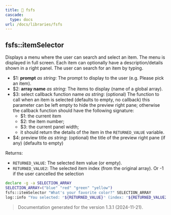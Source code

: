 ```yaml
---
title: 📂 fsfs
cascade:
  type: docs
url: /docs/libraries/fsfs
---
```


## fsfs::itemSelector

Displays a menu where the user can search and select an item.
The menu is displayed in full screen.
Each item can optionally have a description/details shown in a right panel.
The user can search for an item by typing.

- $1: **prompt** _as string_:
      The prompt to display to the user (e.g. Please pick an item).
- $2: **array name** _as string_:
      The items to display (name of a global array).
- $3: select callback function name _as string_:
      (optional) The function to call when an item is selected
      (defaults to empty, no callback)
      this parameter can be left empty to hide the preview right pane;
      otherwise the callback function should have the following signature:
  - $1: the current item
  - $2: the item number;
  - $3: the current panel width;
  - it should return the details of the item in the `RETURNED_VALUE` variable.
- $4: preview title _as string_:
      (optional) the title of the preview right pane (if any)
      (defaults to empty)

Returns:

- `RETURNED_VALUE`: The selected item value (or empty).
- `RETURNED_VALUE2`: The selected item index (from the original array).
                     Or -1 if the user cancelled the selection

```bash
declare -g -a SELECTION_ARRAY
SELECTION_ARRAY=("blue" "red" "green" "yellow")
fsfs::itemSelector "What's your favorite color?" SELECTION_ARRAY
log::info "You selected: ⌜${RETURNED_VALUE}⌝ (index: ⌜${RETURNED_VALUE2}⌝)"
```




> Documentation generated for the version 1.3.1 (2024-11-21).
